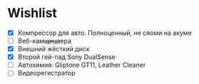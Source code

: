 # Wishlist

- [x] Компрессор для авто. Полноценный, не сяоми на акуме
- [ ] Веб-кам~~щица~~ера
- [x] Внешний жёсткий диск
- [x] Второй гей-пад Sony DualSense
- [ ] Автохимия: Gliptone GT11, Leather Cleaner
- [ ] Видеорегистратор
